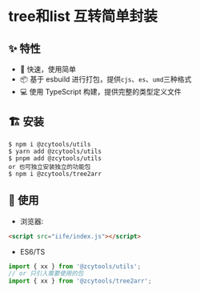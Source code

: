 

# tree和list 互转简单封装

## ✨ 特性
- 🚀 快速，使用简单
- 📦 基于 esbuild 进行打包，提供`cjs`、`es`、`umd`三种格式
- 💻 使用 TypeScript 构建，提供完整的类型定义文件

## 🏗 安装

```shell
$ npm i @zcytools/utils
$ yarn add @zcytools/utils
$ pnpm add @zcytools/utils
or 也可独立安装独立的功能包
$ npm i @zcytools/tree2arr
```
## 🔨 使用

* 浏览器:

```html
<script src="iife/index.js"></script>
```

* ES6/TS

```ts
import { xx } from '@zcytools/utils';
// or 只引入需要使用的包
import { xx } from '@zcytools/tree2arr';
```
